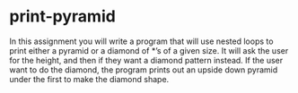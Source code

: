 # print-pyramid
In this assignment you will write a program that will use nested loops to print either a pyramid or a diamond of *’s of a given size. It will ask the user for the height, and then if they want a diamond pattern instead. If the user want to do the diamond, the program prints out an upside down pyramid under the first to make the diamond shape. 
